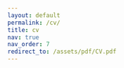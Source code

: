 ```yaml
---
layout: default
permalink: /cv/
title: cv
nav: true
nav_order: 7
redirect_to: /assets/pdf/CV.pdf
---
```

